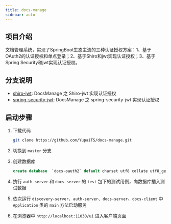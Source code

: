 ```yaml
---
title: docs-manage
sidebar: auto
---
```


## 项目介绍

文档管理系统，实现了SpringBoot生态主流的三种认证授权方案：1、基于OAuth2的认证授权和单点登录；2、基于Shiro和jwt实现认证授权；3、基于Spring Security和jwt实现认证授权。

## 分支说明

- [shiro-jwt](https://github.com/YupaiTS/docs-manage/tree/shiro-jwt): DocsManage 之 Shiro-jwt 实现认证授权
- [spring-security-jwt](https://github.com/YupaiTS/docs-manage/tree/spring-security-jwt): DocsManage 之 spring-security-jwt 实现认证授权

## 启动步骤

1. 下载代码

    ```bash
    git clone https://github.com/YupaiTS/docs-manage.git
    ```

1. 切换到 `master` 分支

1. 创建数据库

    ```sql
    create database  `docs-oauth2` default charset utf8 collate utf8_general_ci;
    ```

1. 执行 `auth-server` 和 `docs-server` 的 `test` 包下的测试用例，向数据库插入测试数据

1. 依次运行 `discovery-server`、`auth-server`、`docs-server`、`docs-client` 中 `Application` 类的 `main` 方法启动服务

1. 在浏览器中 `http://localhost:11030/ui` 进入客户端页面
